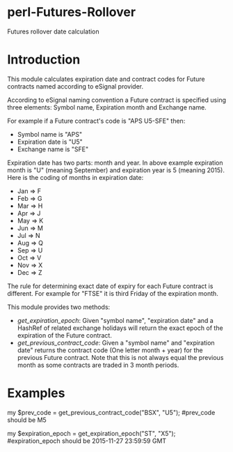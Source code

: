 # perl-Futures-Rollover
Futures rollover date calculation

# Introduction

This module calculates expiration date and contract codes for Future contracts named according to eSignal provider. 

According to eSignal naming convention a Future contract is specified using three elements: Symbol name, Expiration month and Exchange name. 

For example if a Future contract's code is "APS U5-SFE" then:
- Symbol name is "APS"
- Expiration date is "U5"
- Exchange name is "SFE"

Expiration date has two parts: month and year. In above example expiration month is "U" (meaning September) and expiration year is 5 (meaning 2015).
Here is the coding of months in expiration date:

* Jan => F
* Feb => G
* Mar => H
* Apr => J
* May => K
* Jun => M
* Jul => N
* Aug => Q
* Sep => U
* Oct => V
* Nov => X
* Dec => Z

The rule for determining exact date of expiry for each Future contract is different. For example for "FTSE" it is third Friday of the expiration month. 

This module provides two methods:

* _get\_expiration\_epoch_: Given "symbol name", "expiration date" and a HashRef of related exchange holidays will return the exact epoch of the expiration of the Future contract.
* _get\_previous\_contract\_code_: Given a "symbol name" and "expiration date" returns the contract code (One letter month + year) for the previous Future contract. Note that this is not always equal the previous month as some contracts are traded in 3 month periods.

# Examples

my $prev_code = get_previous_contract_code("BSX", "U5");
#prev_code should be M5

my $expiration_epoch = get_expiration_epoch("ST", "X5");
#expiration_epoch should be 2015-11-27 23:59:59 GMT


